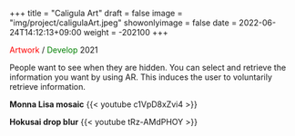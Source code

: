 +++
title = "Caligula Art"
draft = false
image = "img/project/caligulaArt.jpeg"
showonlyimage = false
date = 2022-06-24T14:12:13+09:00
weight = -202100
+++


<span style="color: red; ">Artwork</span> / <span style="color: green; ">Develop</span> 2021  

<!--more-->

<!-- <iframe width="741" height="1318" src="https://www.youtube.com/embed/c1VpD8xZvi4" title="Caligula Art" frameborder="0" allow="accelerometer; autoplay; clipboard-write; encrypted-media; gyroscope; picture-in-picture" allowfullscreen></iframe> -->
People want to see when they are hidden.
You can select and retrieve the information you want by using AR.
This induces the user to voluntarily retrieve information.

**Monna Lisa mosaic**
{{< youtube c1VpD8xZvi4 >}}

**Hokusai drop blur**
{{< youtube tRz-AMdPHOY >}}